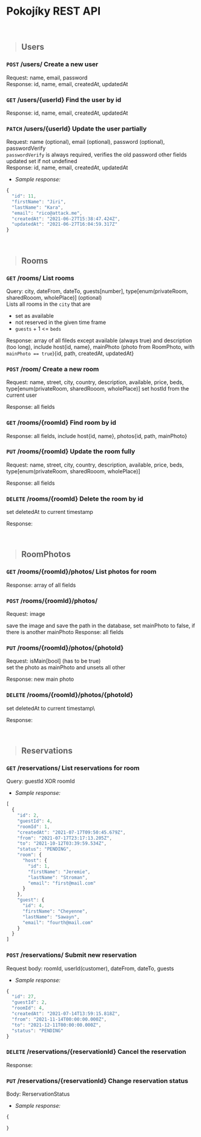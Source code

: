 # __Pokojíky REST API__


&nbsp;
> ## Users

### `POST` /users/ Create a new user
Request: name, email, password\
Response: id, name, email, createdAt, updatedAt

### `GET` /users/{userId} Find the user by id
Response: id, name, email, createdAt, updatedAt

### `PATCH` /users/{userId} Update the user partially
Request: name (optional), email (optional), password (optional), passwordVerify\
`passwordVerify` is always required, verifies the old password
other fields updated set if not undefined\
Response: id, name, email, createdAt, updatedAt

- *Sample response:*
```js
{
  "id": 11,
  "firstName": "Jiri",
  "lastName": "Kara",
  "email": "rico@attack.me",
  "createdAt": "2021-06-27T15:38:47.424Z",
  "updatedAt": "2021-06-27T16:04:59.317Z"
}
```


&nbsp;
> ## Rooms

### `GET` /rooms/ List rooms
Query: city, dateFrom, dateTo, guests[number], type[enum(privateRoom, sharedRooom, wholePlace)] (optional)\
Lists all rooms in the `city` that are
- set as available
- not reserved in the given time frame
- `guests` + 1 <= `beds`

Response: array of all fileds except available (always true) and description (too long), include host{id, name}, mainPhoto (photo from RoomPhoto, with `mainPhoto == true`){id, path, createdAt, updatedAt}

### `POST` /room/ Create a new room
Request: name, street, city, country, description, available, price, beds, type[enum(privateRoom, sharedRooom, wholePlace)]
set hostId from the current user

Response: all fields

### `GET` /rooms/{roomId} Find room by id
Response: all fields, include host{id, name}, photos{id, path, mainPhoto}

### `PUT` /rooms/{roomId} Update the room fully
Request: name, street, city, country, description, available, price, beds, type[enum(privateRoom, sharedRooom, wholePlace)]

Response: all fields

### `DELETE` /rooms/{roomId} Delete the room by id
set deletedAt to current timestamp

Response: <empty>


&nbsp;
> ## RoomPhotos

### `GET` /rooms/{roomId}/photos/ List photos for room
Response: array of all fields

### `POST` /rooms/{roomId}/photos/
Request: image

save the image and save the path in the database, set mainPhoto to false, if there is another mainPhoto
Response: all fields

### `PUT` /rooms/{roomId}/photos/{photoId}
Request: isMain[bool] (has to be true)\
set the photo as mainPhoto and unsets all other

Response: new main photo

### `DELETE` /rooms/{roomId}/photos/{photoId}
set deletedAt to current timestamp\

Response: <empty>


&nbsp;
> ## Reservations

### `GET` /reservations/ List reservations for room
Query: guestId XOR roomId

- *Sample response:*
```js
[
  {
    "id": 2,
    "guestId": 4,
    "roomId": 1,
    "createdAt": "2021-07-17T09:50:45.679Z",
    "from": "2021-07-17T23:17:13.205Z",
    "to": "2021-10-12T03:39:59.534Z",
    "status": "PENDING",
    "room": {
      "host": {
        "id": 1,
        "firstName": "Jeremie",
        "lastName": "Stroman",
        "email": "first@mail.com"
      }
    },
    "guest": {
      "id": 4,
      "firstName": "Cheyenne",
      "lastName": "Sawayn",
      "email": "fourth@mail.com"
    }
  }
]
```

### `POST` /reservations/ Submit new reservation
Request body: roomId, userId(customer), dateFrom, dateTo, guests

- *Sample response:*
```js
{
  "id": 27,
  "guestId": 2,
  "roomId": 4,
  "createdAt": "2021-07-14T13:59:15.818Z",
  "from": "2021-11-14T00:00:00.000Z",
  "to": "2021-12-11T00:00:00.000Z",
  "status": "PENDING"
}
```


### `DELETE` /reservations/{reservationId} Cancel the reservation

Response: <empty>



### `PUT` /reservations/{reservationId} Change reservation status
Body: RerservationStatus

- *Sample response:*
```js
{
  
}
```
